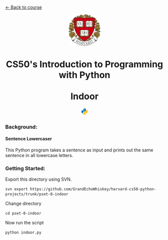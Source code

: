[<- Back to course](../README.md)

<p align="center"><a href="https://cs50.harvard.edu/python/2022/">
  <img src="https://github.com/GrandEchoWhiskey/grandechowhiskey/blob/main/icons/course/harvard100.png" /><br>
</a></p>
<h1 align="center">CS50's Introduction to Programming with Python<br><br>Indoor</h1>

<p align="center"><a href="#">
  <img src="https://github.com/GrandEchoWhiskey/grandechowhiskey/blob/main/icons/programming/python.png" />
</a></p>

### Background:
#### Sentence Lowercaser
This Python program takes a sentence as input and prints out the same sentence in all lowercase letters.

### Getting Started:
Export this directory using SVN.
```
svn export https://github.com/GrandEchoWhiskey/harvard-cs50-python-projects/trunk/pset-0-indoor
```
Change directory
```
cd pset-0-indoor
```
Now run the script
```
python indoor.py
```
